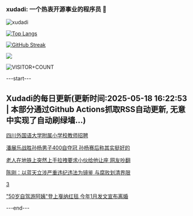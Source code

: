 ### xudadi: 一个热衷开源事业的程序员 👋

![xudadi](https://github-readme-stats-git-masterorgs-github-readme-stats-team.vercel.app/api?username=xudadi)

[![Top Langs](https://github-readme-stats.vercel.app/api/top-langs/?username=xudadi)](https://github.com/anuraghazra/github-readme-stats)

[![GitHub Streak](https://streak-stats.demolab.com?user=xudadi&locale=zh_Hans)](https://git.io/streak-stats)

![](https://raw.githubusercontent.com/xudadi/xudadi/main/assets/github-contribution-grid-snake.svg)

![VISITOR+COUNT](https://komarev.com/ghpvc/?username=xudadi&label=VISITOR+COUNT)


---start---

## Xudadi的每日更新(更新时间:2025-05-18 16:22:53 | 本部分通过Github Actions抓取RSS自动更新, 无意中实现了自动刷绿墙...)

[四川外国语大学附属小学校教师招聘](https://www.gongkaoleida.com/article/2404569)

[潘展乐战胜孙杨男子400自夺冠 孙杨赛后称其实挺好的](https://m.163.com/news/article/JVPUKNNC0514R9OJ.html)

[老人在地铁上突然上手拉拽要求小伙给他让座 网友吵翻](https://m.163.com/news/article/JVPTK0C9055040N3.html)

[陈刚：以蓝天立涉严重违纪违法为镜鉴 与腐败划清界限](https://m.163.com/news/article/JVPHTF7F051482MP.html)

[3](https://m.163.com/touch/news/sub/domestic)

["50岁自驾游阿姨"登上戛纳红毯 今年1月发文宣布离婚](https://m.163.com/news/article/JVOPABCJ051492LM.html)

---end---
